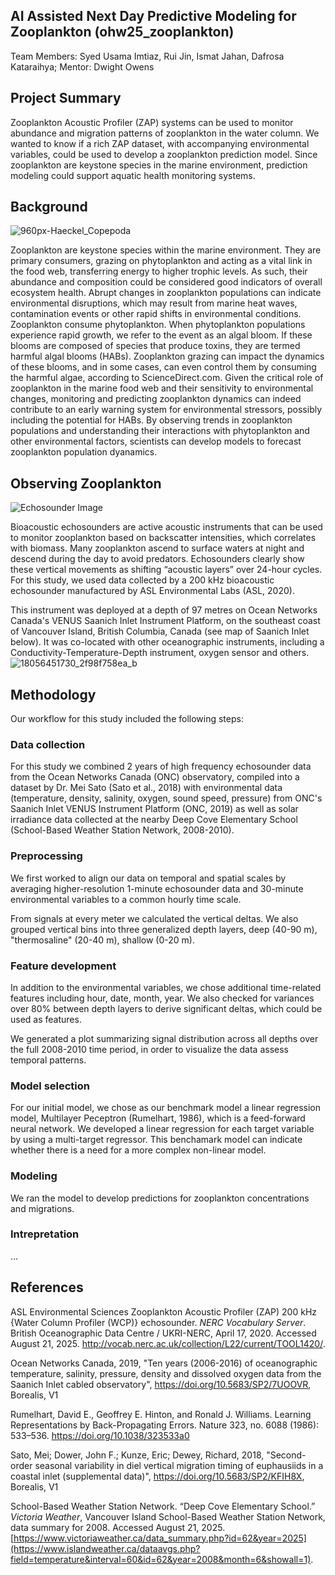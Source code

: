 ## AI Assisted Next Day Predictive Modeling for Zooplankton (ohw25_zooplankton)
Team Members: Syed Usama Imtiaz, Rui Jin, Ismat Jahan, Dafrosa Kataraihya; 
Mentor: Dwight Owens

## Project Summary
Zooplankton Acoustic Profiler (ZAP) systems can be used to monitor abundance and migration patterns of zooplankton in the water column. We wanted to know if a rich ZAP dataset, with accompanying environmental variables, could be used to develop a zooplankton prediction model. Since zooplankton are keystone species in the marine environment, prediction modeling could support aquatic health monitoring systems. 

## Background 
![960px-Haeckel_Copepoda](https://github.com/user-attachments/assets/3aeadd0a-b3b1-4710-9a88-8b87c77751b3)

Zooplankton are keystone species within the marine environment. They are primary consumers, grazing on phytoplankton and acting as a vital link in the food web, transferring energy to higher trophic levels. As such, their abundance and composition could be considered good indicators of overall ecosystem health. Abrupt changes in zooplankton populations can indicate environmental disruptions, which may result from marine heat waves, contamination events or other rapid shifts in environmental conditions. Zooplankton consume phytoplankton. When phytoplankton populations experience rapid growth, we refer to the event as an algal bloom. If these blooms are composed of species that produce toxins, they are termed harmful algal blooms (HABs). Zooplankton grazing can impact the dynamics of these blooms, and in some cases, can even control them by consuming the harmful algae, according to ScienceDirect.com. Given the critical role of zooplankton in the marine food web and their sensitivity to environmental changes, monitoring and predicting zooplankton dynamics can indeed contribute to an early warning system for environmental stressors, possibly including the potential for HABs. By observing trends in zooplankton populations and understanding their interactions with phytoplankton and other environmental factors, scientists can develop models to forecast zooplankton population dyanamics.

## Observing Zooplankton
<img alt="Echosounder Image" src="https://github.com/user-attachments/assets/2fbe2e24-3c04-4ff2-ae57-d63eb8f14029" />

Bioacoustic echosounders are active acoustic instruments that can be used to monitor zooplankton based on backscatter intensities, which correlates with biomass. Many zooplankton ascend to surface waters at night and descend during the day to avoid predators. Echosounders clearly show these vertical movements as shifting “acoustic layers” over 24-hour cycles. For this study, we used data collected by a 200 kHz bioacoustic echosounder manufactured by ASL Environmental Labs (ASL, 2020). 

This instrument was deployed at a depth of 97 metres on Ocean Networks Canada's VENUS Saanich Inlet Instrument Platform, on the southeast coast of Vancouver Island, British Columbia, Canada (see map of Saanich Inlet below). It was co-located with other oceanographic instruments, including a Conductivity-Temperature-Depth instrument, oxygen sensor and others. 
![18056451730_2f98f758ea_b](https://github.com/user-attachments/assets/19e90162-f6ce-4f3a-bf31-176038a8e459)

## Methodology
Our workflow for this study included the following steps:

### Data collection
For this study we combined 2 years of high frequency echosounder data from the Ocean Networks Canada (ONC) observatory, compiled into a dataset by Dr. Mei Sato (Sato et al., 2018) with environmental data (temperature, density, salinity, oxygen, sound speed, pressure) from ONC's Saanich Inlet VENUS Instrument Platform (ONC, 2019) as well as solar irradiance data collected at the nearby Deep Cove Elementary School (School-Based Weather Station Network, 2008-2010). 

### Preprocessing
We first worked to align our data on temporal and spatial scales by averaging higher-resolution 1-minute echosounder data and 30-minute environmental variables to a common hourly time scale. 

From signals at every meter we calculated the vertical deltas. We also grouped vertical bins into three generalized depth layers, deep (40-90 m), "thermosaline" (20-40 m), shallow (0-20 m).

### Feature development
In addition to the environmental variables, we chose additional time-related features including hour, date, month, year. We also checked for variances over 80% between depth layers to derive significant deltas, which could be used as features. 

We generated a plot summarizing signal distribution across all depths over the full 2008-2010 time period, in order to visualize the data assess temporal patterns.
    
### Model selection
For our initial model, we chose as our benchmark model a linear regression model, Multilayer Peceptron (Rumelhart, 1986), which is a feed-forward neural network. We developed a linear regression for each target variable by using a multi-target regressor. This benchamark model can indicate whether there is a need for a more complex non-linear model.

### Modeling
We ran the model to develop predictions for zooplankton concentrations and migrations. 

### Intrepretation
...

## References
ASL Environmental Sciences Zooplankton Acoustic Profiler (ZAP) 200 kHz {Water Column Profiler (WCP)} echosounder. *NERC Vocabulary Server*. British Oceanographic Data Centre / UKRI-NERC, April 17, 2020. Accessed August 21, 2025. http://vocab.nerc.ac.uk/collection/L22/current/TOOL1420/.

Ocean Networks Canada, 2019, "Ten years (2006-2016) of oceanographic temperature, salinity, pressure, density and dissolved oxygen data from the Saanich Inlet cabled observatory", https://doi.org/10.5683/SP2/7UOOVR, Borealis, V1

Rumelhart, David E., Geoffrey E. Hinton, and Ronald J. Williams. Learning Representations by Back-Propagating Errors. Nature 323, no. 6088 (1986): 533–536.
https://doi.org/10.1038/323533a0

Sato, Mei; Dower, John F.; Kunze, Eric; Dewey, Richard, 2018, "Second-order seasonal variability in diel vertical migration timing of euphausiids in a coastal inlet (supplemental data)", https://doi.org/10.5683/SP2/KFIH8X, Borealis, V1

School-Based Weather Station Network. “Deep Cove Elementary School.” *Victoria Weather*, Vancouver Island School-Based Weather Station Network, data summary for 2008. Accessed August 21, 2025. [https://www.victoriaweather.ca/data_summary.php?id=62&year=2025](https://www.islandweather.ca/dataavgs.php?field=temperature&interval=60&id=62&year=2008&month=6&showall=1).
